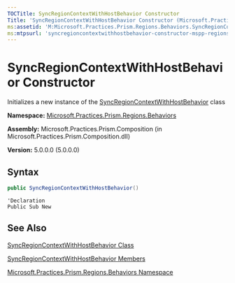 ```yaml
---
TOCTitle: SyncRegionContextWithHostBehavior Constructor
Title: 'SyncRegionContextWithHostBehavior Constructor (Microsoft.Practices.Prism.Regions.Behaviors)'
ms:assetid: 'M:Microsoft.Practices.Prism.Regions.Behaviors.SyncRegionContextWithHostBehavior.\#ctor'
ms:mtpsurl: 'syncregioncontextwithhostbehavior-constructor-mspp-regions-behaviors.md'
---
```


# SyncRegionContextWithHostBehavior Constructor

Initializes a new instance of the [SyncRegionContextWithHostBehavior](syncregioncontextwithhostbehavior-class-mspp-regions-behaviors.md) class

**Namespace:** [Microsoft.Practices.Prism.Regions.Behaviors](mspp-regions-behaviors-namespace.md)

**Assembly:** Microsoft.Practices.Prism.Composition (in Microsoft.Practices.Prism.Composition.dll)

**Version:** 5.0.0.0 (5.0.0.0)

## Syntax

```C#
public SyncRegionContextWithHostBehavior()
```

```VB
'Declaration
Public Sub New
```

## See Also

[SyncRegionContextWithHostBehavior Class](syncregioncontextwithhostbehavior-class-mspp-regions-behaviors.md)

[SyncRegionContextWithHostBehavior Members](syncregioncontextwithhostbehavior-members-mspp-regions-behaviors.md)

[Microsoft.Practices.Prism.Regions.Behaviors Namespace](mspp-regions-behaviors-namespace.md)
